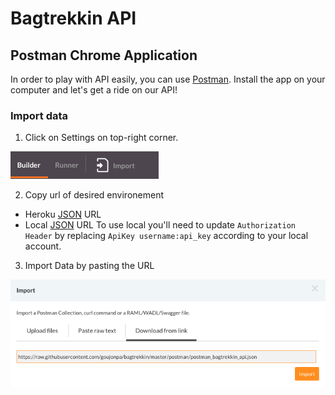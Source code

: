 # Bagtrekkin API

## Postman Chrome Application

In order to play with API easily, you can use [Postman](https://www.getpostman.com). Install the app on your computer and let's get a ride on our API!

### Import data

1. Click on Settings on top-right corner.

![Postman Settings](https://raw.githubusercontent.com/goujonpa/bagtrekkin/master/documentation/img/postman_1_import.png)

2. Copy url of desired environement
  * Heroku [JSON](https://raw.githubusercontent.com/goujonpa/bagtrekkin/master/documentation/files/postman_bagtrekkin_heroku.json) URL
  * Local [JSON](https://raw.githubusercontent.com/goujonpa/bagtrekkin/master/documentation/files/postman_bagtrekkin_local.json) URL
  To use local you'll need to update `Authorization Header` by replacing `ApiKey username:api_key` according to your local account.

3. Import Data by pasting the URL

![Postman Settings](https://raw.githubusercontent.com/goujonpa/bagtrekkin/master/documentation/img/postman_2_paste.png)
